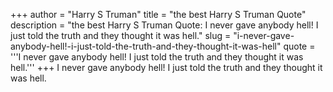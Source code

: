+++
author = "Harry S Truman"
title = "the best Harry S Truman Quote"
description = "the best Harry S Truman Quote: I never gave anybody hell! I just told the truth and they thought it was hell."
slug = "i-never-gave-anybody-hell!-i-just-told-the-truth-and-they-thought-it-was-hell"
quote = '''I never gave anybody hell! I just told the truth and they thought it was hell.'''
+++
I never gave anybody hell! I just told the truth and they thought it was hell.
